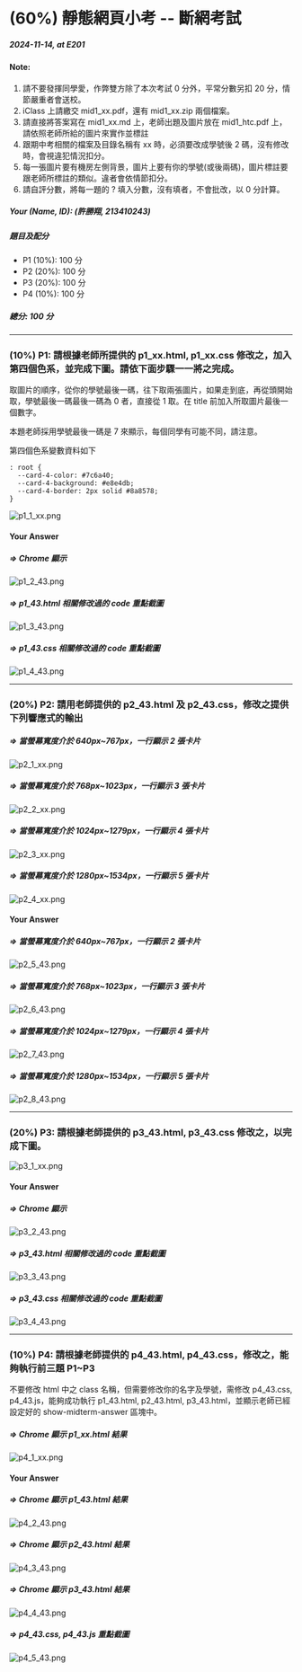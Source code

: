 # (60%) 靜態網頁小考 -- 斷網考試

##### 2024-11-14, at E201

#### Note:

1. 請不要發揮同學愛，作弊雙方除了本次考試 0 分外，平常分數另扣 20 分，情節嚴重者會送校。
2. iClass 上請繳交 mid1_xx.pdf，還有 mid1_xx.zip 兩個檔案。
3. 請直接將答案寫在 mid1_xx.md 上，老師出題及圖片放在 mid1_htc.pdf 上，請依照老師所給的圖片來實作並標註
4. 跟期中考相關的檔案及目錄名稱有 xx 時，必須要改成學號後 2 碼，沒有修改時，會視違犯情況扣分。
5. 每一張圖片要有機房左側背景，圖片上要有你的學號(或後兩碼)，圖片標註要跟老師所標註的類似。違者會依情節扣分。
6. 請自評分數，將每一題的 ? 填入分數，沒有填者，不會批改，以 0 分計算。

##### Your (Name, ID): (許勝翔, 213410243)

##### 題目及配分

- P1 (10%): 100 分
- P2 (20%): 100 分
- P3 (20%): 100 分
- P4 (10%): 100 分

##### 總分: 100 分

---

### (10%) P1: 請根據老師所提供的 p1_xx.html, p1_xx.css 修改之，加入第四個色系，並完成下圖。請依下面步驟一一將之完成。

取圖片的順序，從你的學號最後一碼，往下取兩張圖片，如果走到底，再從頭開始取，學號最後一碼最後一碼為 0 者，直接從 1 取。在 title 前加入所取圖片最後一個數字。

本題老師採用學號最後一碼是 7 來顯示，每個同學有可能不同，請注意。

第四個色系變數資料如下

```
: root {
  --card-4-color: #7c6a40;
  --card-4-background: #e8e4db;
  --card-4-border: 2px solid #8a8578;
}
```

![p1_1_xx.png](p1_1_xx.png)

#### Your Answer

##### => Chrome 顯示

![p1_2_43.png](p1_2_43.png)

##### => p1_43.html 相關修改過的 code 重點截圖

![p1_3_43.png](p1_3_43.png)

##### => p1_43.css 相關修改過的 code 重點截圖

![p1_4_43.png](p1_4_43.png)

---

### (20%) P2: 請用老師提供的 p2_43.html 及 p2_43.css，修改之提供下列響應式的輸出

##### => 當螢幕寬度介於 640px~767px，一行顯示 2 張卡片

![p2_1_xx.png](p2_1_xx.png)

##### => 當螢幕寬度介於 768px~1023px，一行顯示 3 張卡片

![p2_2_xx.png](p2_2_xx.png)

##### => 當螢幕寬度介於 1024px~1279px，一行顯示 4 張卡片

![p2_3_xx.png](p2_3_xx.png)

##### => 當螢幕寬度介於 1280px~1534px，一行顯示 5 張卡片

![p2_4_xx.png](p2_4_xx.png)

#### Your Answer

##### => 當螢幕寬度介於 640px~767px，一行顯示 2 張卡片

![p2_5_43.png](p2_5_43.png)

##### => 當螢幕寬度介於 768px~1023px，一行顯示 3 張卡片

![p2_6_43.png](p2_6_43.png)

##### => 當螢幕寬度介於 1024px~1279px，一行顯示 4 張卡片

![p2_7_43.png](p2_7_43.png)

##### => 當螢幕寬度介於 1280px~1534px，一行顯示 5 張卡片

![p2_8_43.png](p2_8_43.png)

---

### (20%) P3: 請根據老師提供的 p3_43.html, p3_43.css 修改之，以完成下圖。

![p3_1_xx.png](p3_1_xx.png)

#### Your Answer

##### => Chrome 顯示

![p3_2_43.png](p3_2_43.png)

##### => p3_43.html 相關修改過的 code 重點截圖

![p3_3_43.png](p3_3_43.png)

##### => p3_43.css 相關修改過的 code 重點截圖

![p3_4_43.png](p3_4_43.png)

---

### (10%) P4: 請根據老師提供的 p4_43.html, p4_43.css，修改之，能夠執行前三題 P1~P3

不要修改 html 中之 class 名稱，但需要修改你的名字及學號，需修改 p4_43.css, p4_43.js，能夠成功執行 p1_43.html, p2_43.html, p3_43.html，並顯示老師已經設定好的 show-midterm-answer 區塊中。

##### => Chrome 顯示 p1_xx.html 結果

![p4_1_xx.png](p4_1_xx.png)

#### Your Answer

##### => Chrome 顯示 p1_43.html 結果

![p4_2_43.png](p4_2_43.png)

##### => Chrome 顯示 p2_43.html 結果

![p4_3_43.png](p4_3_43.png)

##### => Chrome 顯示 p3_43.html 結果

![p4_4_43.png](p4_4_43.png)

##### => p4_43.css, p4_43.js 重點截圖

![p4_5_43.png](p4_5_43.png)

